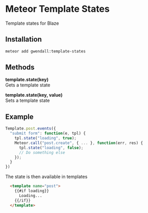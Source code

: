 Meteor Template States
=================

Template states for Blaze

Installation  
------------

``` sh
meteor add gwendall:template-states
```

Methods
----------

**template.state(key)**  
Gets a template state  

**template.state(key, value)**  
Sets a template state  

Example
-------  

``` javascript
Template.post.events({
  "submit form": function(e, tpl) {
    tpl.state("loading", true);
    Meteor.call("post.create", { ... }, function(err, res) {
      tpl.state("loading", false);
      // Do something else
    });
  }
})
```  

The state is then available in templates  

``` html
  <template name="post">
    {{#if loading}}
      Loading...
    {{/if}}
  </template>
```
